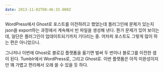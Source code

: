 ```yaml
---
date: 2013-11-02T08:46:33.000Z
---
```


<p>WordPress에서 Ghost로 포스트를 이전하려고 했었는데 플러그인에 문제가 있는지 json을 export하는 과정에서 계속해서 빈 파일을 생성해 낸다. 뭔가 문제가 있어 보이는데, 일단은 플러그인이 업데이트되기까지 기다리는 중. 어차피 포스트도 그렇게 많이 하는 편은 아니었으니.</p>
<p>그나저나 이번에 Ghost로 블로깅 플랫폼을 옮기면 벌써 두 번이나 블로그를 이전한 셈이 된다. Tumblr에서 WordPress로, 그리고 Ghost로. 이번 플랫폼은 아직 미완성이지만 꽤 가볍고 편리해서 오래 쓸 수 있을 듯 하다.</p>
